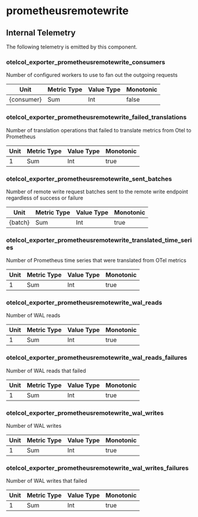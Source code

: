 [comment]: <> (Code generated by mdatagen. DO NOT EDIT.)

# prometheusremotewrite

## Internal Telemetry

The following telemetry is emitted by this component.

### otelcol_exporter_prometheusremotewrite_consumers

Number of configured workers to use to fan out the outgoing requests

| Unit | Metric Type | Value Type | Monotonic |
| ---- | ----------- | ---------- | --------- |
| {consumer} | Sum | Int | false |

### otelcol_exporter_prometheusremotewrite_failed_translations

Number of translation operations that failed to translate metrics from Otel to Prometheus

| Unit | Metric Type | Value Type | Monotonic |
| ---- | ----------- | ---------- | --------- |
| 1 | Sum | Int | true |

### otelcol_exporter_prometheusremotewrite_sent_batches

Number of remote write request batches sent to the remote write endpoint regardless of success or failure

| Unit | Metric Type | Value Type | Monotonic |
| ---- | ----------- | ---------- | --------- |
| {batch} | Sum | Int | true |

### otelcol_exporter_prometheusremotewrite_translated_time_series

Number of Prometheus time series that were translated from OTel metrics

| Unit | Metric Type | Value Type | Monotonic |
| ---- | ----------- | ---------- | --------- |
| 1 | Sum | Int | true |

### otelcol_exporter_prometheusremotewrite_wal_reads

Number of WAL reads

| Unit | Metric Type | Value Type | Monotonic |
| ---- | ----------- | ---------- | --------- |
| 1 | Sum | Int | true |

### otelcol_exporter_prometheusremotewrite_wal_reads_failures

Number of WAL reads that failed

| Unit | Metric Type | Value Type | Monotonic |
| ---- | ----------- | ---------- | --------- |
| 1 | Sum | Int | true |

### otelcol_exporter_prometheusremotewrite_wal_writes

Number of WAL writes

| Unit | Metric Type | Value Type | Monotonic |
| ---- | ----------- | ---------- | --------- |
| 1 | Sum | Int | true |

### otelcol_exporter_prometheusremotewrite_wal_writes_failures

Number of WAL writes that failed

| Unit | Metric Type | Value Type | Monotonic |
| ---- | ----------- | ---------- | --------- |
| 1 | Sum | Int | true |
